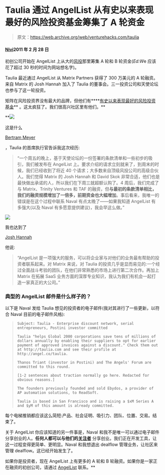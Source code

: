 # Taulia 通过 AngelList 从有史以来表现最好的风险投资基金筹集了 A 轮资金

> 原文：<https://web.archive.org/web/venturehacks.com/taulia>

#### [Nivi](/web/20220928233519/https://venturehacks.com/about)2011 年 2 月 28 日

初创公司开始在 AngelList 上从大的[风投](https://web.archive.org/web/20220928233519/http://angel.co/vc)那里筹集 A 轮和 B 轮资金(*Ed:W*e 应该花了超过 30 秒的时间为网站想名字)。

Taulia 最近通过 AngelList 从 Matrix Partners 获得了 300 万美元的 A 轮融资。来自 Matrix 的 Josh Hannah 加入了 Taulia 的董事会。三一投资公司和天使论坛也参与了这一轮投资。

矩阵在风险投资界没有最大的品牌，但他们有****[有史以来表现最好的风险投资基金](https://web.archive.org/web/20220928233519/http://paul.kedrosky.com/archives/2010/10/all-time_best-p.html)** 。这太疯狂了。我们很高兴社区里有他们。**

 **![](img/96d9f8568ffefea79eb21b1a86f136a5.png)

这是什么

[Bertram Meyer](https://web.archive.org/web/20220928233519/http://www.taulia.com/page/taulia_management)

，Taulia 的首席执行官告诉我这次经历:

> “一个周五的晚上，基于天使论坛的一份签署的条款清单和一些初步的吸引，我们被发布在 AngelList 上。要求介绍的请求立刻就来了，到周末的时候，我们已经收到了将近 40 个请求；大多数来自顶级风投公司的高级合伙人。我们觉得 Matrix 的 Josh Hannah 和 David Skok 非常合适，他们也是最快做出承诺的人，所以我们在下周三就超额认购了。4 周后，我们完成了与 Matrix、Trinity Ventures 和 TAF 的融资，但**与最初的条款清单相比，我们的融资规模增加了一倍多，前期资金也大幅增加**。事后看来，我唯一的错误是在这个过程中联系 Naval 有点太晚了——如果我知道 AngelList 有多强大(以及 Naval 有多愿意提供建议)，我会早这么做。”

![](img/54e128c26b50b2508fe5bf66167e849f.png)

我也达到了

[Josh Hannah](https://web.archive.org/web/20220928233519/http://www.matrixpartners.com/site/team_detail/josh_hannah/)

他说:

> “AngelList 是一项强大的服务，可以将企业家与对他们的业务最有帮助的投资者联系起来。对 Matrix 来说，对 Taulia 的投资几乎是显而易见的:一个经过全面战斗考验的团队，在他们非常熟悉的市场上进行第二次合作。再加上 Matrix 在拓展 SaaS 业务方面的深厚专业知识，我认为我们有机会一起打造一家真正的大公司。”

### 典型的 AngelList 邮件是什么样子的？

以下是 Naval 发给 Taulia 想见的投资者的电子邮件(我对其进行了一些更新，以符合 Naval 目前的电子邮件风格):

> `Subject: Taulia - Enterprise discount network, serial entrepreneurs, Postini investor committed`
> 
> `Taulia "helps Global 2000 corporations save tens of millions of dollars annually by enabling their suppliers to opt for earlier payment of approved invoices against a discount." Check them out at http://taulia.com and see their profile at http://angel.co/taulia.`
> 
> `Thanos Triant (investor in Postini) and The Angels' Forum are committed to this round.`
> 
> `[1-2 sentences about traction normally go here. Redacted for obvious reasons.]`
> 
> `The founders previously founded and sold Ebydos, a provider of AP automation solutions, to ReadSoft.`
> 
> `Taulia is based in San Francisco and is raising a $xM Series A and $yM of this amount is already committed.`

每个电梯推销都应该这么简短:产品、社会证明、吸引力、团队、位置、交易。结束了。

关于 AngelList 你应该知道的另一件事是，Naval 和我不是唯一可以通过电子邮件分享创业的人。**任何人都可以与他们的[关注者](https://web.archive.org/web/20220928233519/http://angel.co/investors/all?order_by=followers)** 分享创业。我们正在开发工具，让这一过程变得更简单、更明显。Naval 和我想退出 dealflow 管理业务，让社区来管理 dealflow。这已经开始发生了。

如果你是投资者，现在 AngelList 上有更多的 A 轮和 B 轮融资。如果你是一家正在融资的初创公司，请通过 [AngelList](https://web.archive.org/web/20220928233519/http://angel.co/) 联系。**